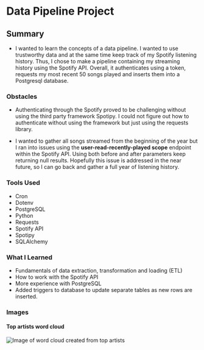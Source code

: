 # Data Pipeline Project

## Summary
- I wanted to learn the concepts of a data pipeline. I wanted to use
trustworthy data and at the same time keep track of my Spotify
listening history. Thus, I chose to make a pipeline containing my
streaming history using the Spotify API. Overall, it authenticates using
a token, requests my most recent 50 songs played and inserts them into a
Postgresql database. 

### Obstacles
- Authenticating through the Spotify proved to be challenging without
		using the third party framework Spotipy. I could not figure out how
		to authenticate without using the framework but just using the
		requests library.

- I wanted to gather all songs streamed from the beginning of the year
		but I ran into issues using the **user-read-recently-played scope**
		endpoint within the Spotify API. Using both before and after
		parameters keep returning null results. Hopefully this issue is
		addressed in the near future, so I can go back and gather a full year
		of listening history.

### Tools Used
- Cron
- Dotenv
- PostgreSQL
- Python
- Requests
- Spotify API
- Spotipy
- SQLAlchemy

### What I Learned
- Fundamentals of data extraction, transformation and loading (ETL)
- How to work with the Spotify API
- More experience with PostgreSQL
- Added triggers to database to update separate tables as new rows are
		inserted.


### Images
#### Top artists word cloud
![Image of word cloud created from top artists](https://github.com/suzaram3/etl_practice/blob/main/app/style/images/top_artist.png "Top Artists Word Cloud")
